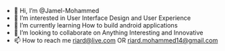 - 👋 Hi, I’m @Jamel-Mohammed
- 👀 I’m interested in User Interface Design and User Experience 
- 🌱 I’m currently learning How to build android applications
- 💞️ I’m looking to collaborate on Anything Interesting and Innovative
- 📫 How to reach me riard@live.com OR riard.mohammed14@gmail.com

<!---
Jamel-Mohammed/Jamel-Mohammed is a ✨ special ✨ repository because its `README.md` (this file) appears on your GitHub profile.
You can click the Preview link to take a look at your changes.
--->
